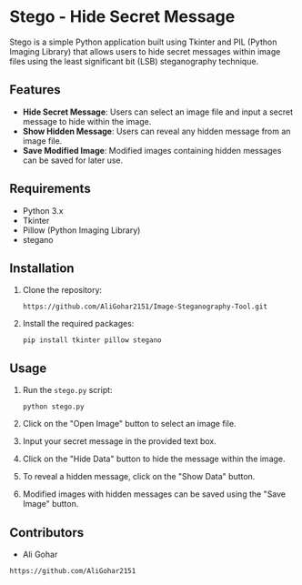 # Stego - Hide Secret Message

Stego is a simple Python application built using Tkinter and PIL (Python Imaging Library) that allows users to hide secret messages within image files using the least significant bit (LSB) steganography technique.

## Features

- **Hide Secret Message**: Users can select an image file and input a secret message to hide within the image.
- **Show Hidden Message**: Users can reveal any hidden message from an image file.
- **Save Modified Image**: Modified images containing hidden messages can be saved for later use.

## Requirements

- Python 3.x
- Tkinter
- Pillow (Python Imaging Library)
- stegano

## Installation

1. Clone the repository:

    ```
    https://github.com/AliGohar2151/Image-Steganography-Tool.git
    ```

2. Install the required packages:

    ```
    pip install tkinter pillow stegano
    ```

## Usage

1. Run the `stego.py` script:

    ```
    python stego.py
    ```

2. Click on the "Open Image" button to select an image file.
3. Input your secret message in the provided text box.
4. Click on the "Hide Data" button to hide the message within the image.
5. To reveal a hidden message, click on the "Show Data" button.
6. Modified images with hidden messages can be saved using the "Save Image" button.

## Contributors

- Ali Gohar 
```
https://github.com/AliGohar2151
```
